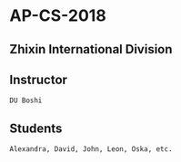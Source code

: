 # AP-CS-2018

## Zhixin International Division
## Instructor
```
DU Boshi
```
## Students
```
Alexandra, David, John, Leon, Oska, etc.
```
